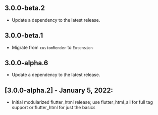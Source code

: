 ## 3.0.0-beta.2

 - Update a dependency to the latest release.

## 3.0.0-beta.1

 - Migrate from `customRender` to `Extension`

## 3.0.0-alpha.6

 - Update a dependency to the latest release.

## [3.0.0-alpha.2] - January 5, 2022:
* Initial modularized flutter_html release; use flutter_html_all for full tag support or flutter_html for just the basics 

